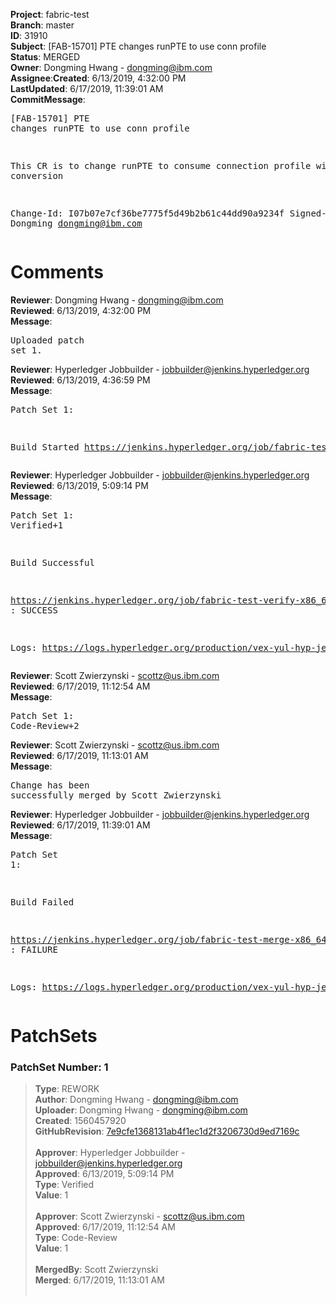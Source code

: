 <strong>Project</strong>: fabric-test</br><strong>Branch</strong>: master<br><strong>ID</strong>: 31910<br><strong>Subject</strong>: [FAB-15701] PTE changes runPTE to use conn profile<br><strong>Status</strong>: MERGED<br><strong>Owner</strong>: Dongming Hwang - dongming@ibm.com<br><strong>Assignee</strong>:<strong>Created</strong>: 6/13/2019, 4:32:00 PM<br><strong>LastUpdated</strong>: 6/17/2019, 11:39:01 AM<br><strong>CommitMessage</strong>:<br><pre>[FAB-15701] PTE changes runPTE to use conn profile

This CR is to change runPTE to consume connection
profile without conversion

Change-Id: I07b07e7cf36be7775f5d49b2b61c44dd90a9234f
Signed-off-by: Dongming <dongming@ibm.com>
</pre><h1>Comments</h1><strong>Reviewer</strong>: Dongming Hwang - dongming@ibm.com<br><strong>Reviewed</strong>: 6/13/2019, 4:32:00 PM<br><strong>Message</strong>: <pre>Uploaded patch set 1.</pre><strong>Reviewer</strong>: Hyperledger Jobbuilder - jobbuilder@jenkins.hyperledger.org<br><strong>Reviewed</strong>: 6/13/2019, 4:36:59 PM<br><strong>Message</strong>: <pre>Patch Set 1:

Build Started https://jenkins.hyperledger.org/job/fabric-test-verify-x86_64/3042/</pre><strong>Reviewer</strong>: Hyperledger Jobbuilder - jobbuilder@jenkins.hyperledger.org<br><strong>Reviewed</strong>: 6/13/2019, 5:09:14 PM<br><strong>Message</strong>: <pre>Patch Set 1: Verified+1

Build Successful 

https://jenkins.hyperledger.org/job/fabric-test-verify-x86_64/3042/ : SUCCESS

Logs: https://logs.hyperledger.org/production/vex-yul-hyp-jenkins-3/fabric-test-verify-x86_64/3042</pre><strong>Reviewer</strong>: Scott Zwierzynski - scottz@us.ibm.com<br><strong>Reviewed</strong>: 6/17/2019, 11:12:54 AM<br><strong>Message</strong>: <pre>Patch Set 1: Code-Review+2</pre><strong>Reviewer</strong>: Scott Zwierzynski - scottz@us.ibm.com<br><strong>Reviewed</strong>: 6/17/2019, 11:13:01 AM<br><strong>Message</strong>: <pre>Change has been successfully merged by Scott Zwierzynski</pre><strong>Reviewer</strong>: Hyperledger Jobbuilder - jobbuilder@jenkins.hyperledger.org<br><strong>Reviewed</strong>: 6/17/2019, 11:39:01 AM<br><strong>Message</strong>: <pre>Patch Set 1:

Build Failed 

https://jenkins.hyperledger.org/job/fabric-test-merge-x86_64/690/ : FAILURE

Logs: https://logs.hyperledger.org/production/vex-yul-hyp-jenkins-3/fabric-test-merge-x86_64/690</pre><h1>PatchSets</h1><h3>PatchSet Number: 1</h3><blockquote><strong>Type</strong>: REWORK<br><strong>Author</strong>: Dongming Hwang - dongming@ibm.com<br><strong>Uploader</strong>: Dongming Hwang - dongming@ibm.com<br><strong>Created</strong>: 1560457920<br><strong>GitHubRevision</strong>: [7e9cfe1368131ab4f1ec1d2f3206730d9ed7169c](https://github.com/hyperledger/fabric-test/commit/7e9cfe1368131ab4f1ec1d2f3206730d9ed7169c)<br><br><strong>Approver</strong>: Hyperledger Jobbuilder - jobbuilder@jenkins.hyperledger.org<br><strong>Approved</strong>: 6/13/2019, 5:09:14 PM<br><strong>Type</strong>: Verified<br><strong>Value</strong>: 1<br><br><strong>Approver</strong>: Scott Zwierzynski - scottz@us.ibm.com<br><strong>Approved</strong>: 6/17/2019, 11:12:54 AM<br><strong>Type</strong>: Code-Review<br><strong>Value</strong>: 1<br><br><strong>MergedBy</strong>: Scott Zwierzynski<br><strong>Merged</strong>: 6/17/2019, 11:13:01 AM<br><br></blockquote>